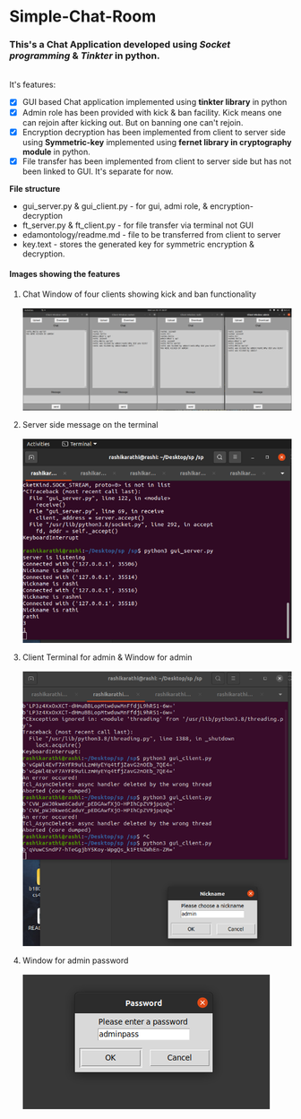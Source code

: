 # Simple-Chat-Room

### This's a Chat Application developed using *Socket programming* & *Tinkter* in python.
\
It's features:
- [x] GUI based Chat application implemented using **tinkter library** in python
- [x] Admin role has been provided with kick & ban facility. Kick means one can rejoin after kicking out. But on banning one can't rejoin.
- [x] Encryption decryption has been implemented from client to server side using **Symmetric-key** implemented using **fernet library in cryptography module** in python.
- [x] File transfer has been implemented from client to server side but has not been linked to GUI. It's separate for now.

**File structure**
- gui_server.py & gui_client.py - for gui, admi role, & encryption-decryption
- ft_server.py & ft_client.py - for file transfer via terminal not GUI
- edamontology/readme.md - file to be transferred from client to server
- key.text - stores the generated key for symmetric encryption & decryption.
#### Images showing the features

 1. Chat Window of four clients showing kick and ban functionality
 \
 \
![Chat Window](https://raw.githubusercontent.com/raashika03/client-server-chat-window/main/chat-window.png)


 2. Server side message on the terminal
 \
 \
![Server Terminal](https://raw.githubusercontent.com/raashika03/client-server-chat-window/main/server-terminal.png)


 3. Client Terminal for admin & Window for admin
 \
 \
![Admin Client Terminal](https://raw.githubusercontent.com/raashika03/client-server-chat-window/main/admin-client-terminal.png)


 4. Window for admin password
 \
 \
![Admin Password Window](https://raw.githubusercontent.com/raashika03/client-server-chat-window/main/admin-pass.png)
